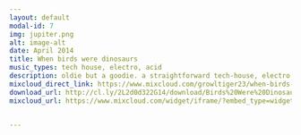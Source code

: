 ```yaml
---
layout: default
modal-id: 7
img: jupiter.png
alt: image-alt
date: April 2014
title: When birds were dinosaurs
music_types: tech house, electro, acid
description: oldie but a goodie. a straightforward tech-house, electro and acid set.
mixcloud_direct_link: https://www.mixcloud.com/growltiger23/when-birds-were-dinosaurs-electro-was-acid/
download_url: http://cl.ly/2L2d0d322G14/download/Birds%20Were%20Dinosaurs.mp3
mixcloud_url: https://www.mixcloud.com/widget/iframe/?embed_type=widget_standard&amp;embed_uuid=8c684dac-fd9c-4f31-8c1d-2838b19b2f64&amp;feed=https%3A%2F%2Fwww.mixcloud.com%2Fgrowltiger23%2Fwhen-birds-were-dinosaurs-electro-was-acid%2F&amp;hide_cover=1&amp;hide_tracklist=1&amp;replace=0


---
```


